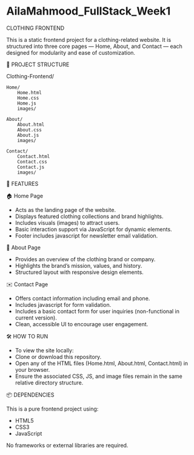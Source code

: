 # AilaMahmood_FullStack_Week1

CLOTHING FRONTEND

This is a static frontend project for a clothing-related website. It is structured into three core pages — Home, About, and Contact — each designed for modularity and ease of customization.

📁 PROJECT STRUCTURE

Clothing-Frontend/

    Home/
        Home.html
        Home.css
        Home.js
        images/

    About/
        About.html
        About.css
        About.js
        images/

    Contact/
        Contact.html
        Contact.css
        Contact.js
        images/


🚀 FEATURES

🏠 Home Page

- Acts as the landing page of the website.
- Displays featured clothing collections and brand highlights.
- Includes visuals (images) to attract users.
- Basic interaction support via JavaScript for dynamic elements.
- Footer includes javascript for newsletter email validation.

📖 About Page

- Provides an overview of the clothing brand or company.
- Highlights the brand’s mission, values, and history.
- Structured layout with responsive design elements.

✉️ Contact Page

- Offers contact information including email and phone.
- Includes javascript for form validation.
- Includes a basic contact form for user inquiries (non-functional in current version).
- Clean, accessible UI to encourage user engagement.

🛠️ HOW TO RUN

- To view the site locally:
- Clone or download this repository.
- Open any of the HTML files (Home.html, About.html, Contact.html) in your browser.
- Ensure the associated CSS, JS, and image files remain in the same relative directory structure.

📦 DEPENDENCIES

This is a pure frontend project using:
- HTML5
- CSS3
- JavaScript

No frameworks or external libraries are required.